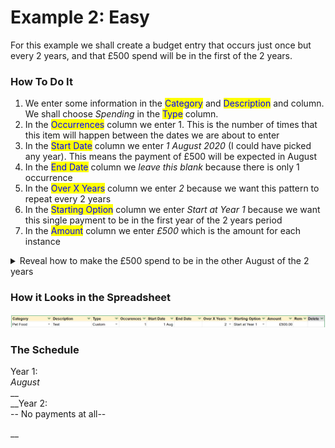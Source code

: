 # Example 2: Easy

For this example we shall create a budget entry that occurs just once but every 2 years, and that £500 spend will be in the first of the 2 years.

### How To Do It

1. We enter some information in the <mark style="color:blue;">Category</mark> and <mark style="color:blue;">Description</mark> and column. We shall choose _Spending_ in the <mark style="color:blue;">Type</mark> column.
2. In the <mark style="color:blue;">Occurrences</mark> column we enter 1. This is the number of times that this item will happen between the dates we are about to enter
3. In the <mark style="color:blue;">Start Date</mark> column we enter _1 August 2020_ (I could have picked any year). This means the payment of £500 will be expected in August
4. In the <mark style="color:blue;">End Date</mark> column we _leave this blank_ because there is only 1 occurrence
5. In the <mark style="color:blue;">Over X Years</mark> column we enter _2_ because we want this pattern to repeat every 2 years
6. In the <mark style="color:blue;">Starting Option</mark> column we enter _Start at Year 1_ because we want this single payment to be in the first year of the 2 years period
7. In the <mark style="color:blue;">Amount</mark> column we enter _£500_ which is the amount for each instance

<details>

<summary>Reveal how to make the £500 spend to be in the other August of the 2 years</summary>

In the <mark style="color:blue;">Starting Option</mark> column enter _Start in Year 2_ (as in start the first payment in year 2)

</details>

### How it Looks in the Spreadsheet

![Budget item for something spent in the first year, every 2 years](<../../.gitbook/assets/Every 2 Years.png>)

### The Schedule

Year 1:\
_August_\
__\
__Year 2:\
\-- No payments at all--

__
